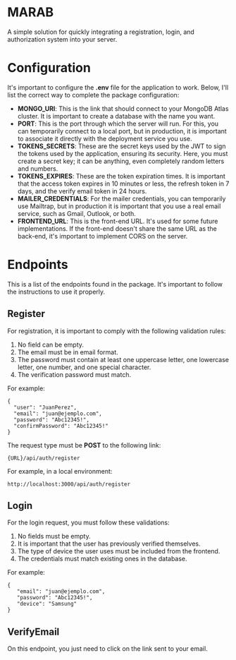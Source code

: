 # MARAB

A simple solution for quickly integrating a registration, login, and authorization system into your server.

# Configuration
It's important to configure the **.env** file for the application to work. Below, I'll list the correct way to complete the package configuration:

 - **MONGO_URI**: This is the link that should connect to your MongoDB Atlas cluster. It is important to create a database with the name you want.
 - **PORT**: This is the port through which the server will run. For this, you can temporarily connect to a local port, but in production, it is important to associate it directly with the deployment service you use.
 - **TOKENS_SECRETS**: These are the secret keys used by the JWT to sign the tokens used by the application, ensuring its security. Here, you must create a secret key; it can be anything, even completely random letters and numbers.
 - **TOKENS_EXPIRES**: These are the token expiration times. It is important that the access token expires in 10 minutes or less, the refresh token in 7 days, and the verify email token in 24 hours.
 - **MAILER_CREDENTIALS**: For the mailer credentials, you can temporarily use Mailtrap, but in production it is important that you use a real email service, such as Gmail, Outlook, or both.
 - **FRONTEND_URL**: This is the front-end URL. It's used for some future implementations. If the front-end doesn't share the same URL as the back-end, it's important to implement CORS on the server.

# Endpoints
This is a list of the endpoints found in the package. It's important to follow the instructions to use it properly.

## Register

For registration, it is important to comply with the following validation rules:

1. No field can be empty.
2. The email must be in email format.
3. The password must contain at least one uppercase letter, one lowercase letter, one number, and one special character.
4. The verification password must match.

For example:

    {
      "user": "JuanPerez",
      "email": "juan@ejemplo.com",
      "password": "Abc12345!",
      "confirmPassword": "Abc12345!"
    }

The request type must be **POST** to the following link:

    {URL}/api/auth/register

For example, in a local environment:

    http://localhost:3000/api/auth/register
## Login
For the login request, you must follow these validations:

1. No fields must be empty.
2. It is important that the user has previously verified themselves.
3. The type of device the user uses must be included from the frontend.
4. The credentials must match existing ones in the database.

For example:

    {
	   "email": "juan@ejemplo.com",
	   "password": "Abc12345!",
	   "device": "Samsung"
    }
## VerifyEmail
On this endpoint, you just need to click on the link sent to your email.
